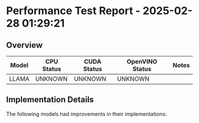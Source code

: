 # Performance Test Report - 2025-02-28 01:29:21

## Overview

| Model | CPU Status | CUDA Status | OpenVINO Status | Notes |
|-------|------------|-------------|-----------------|-------|
| LLAMA | UNKNOWN | UNKNOWN | UNKNOWN | |

## Implementation Details

The following models had improvements in their implementations:

